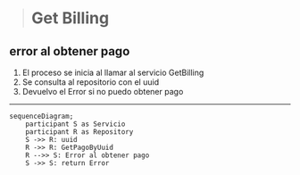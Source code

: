 > # Get Billing

## error al obtener pago 
1. El proceso se inicia al llamar al servicio GetBilling
2. Se consulta al repositorio con el uuid
3. Devuelvo el Error si no puedo obtener pago

***

```mermaid
sequenceDiagram;
    participant S as Servicio
    participant R as Repository
    S ->> R: uuid
    R ->> R: GetPagoByUuid
    R -->> S: Error al obtener pago
    S ->> S: return Error 
        
```   